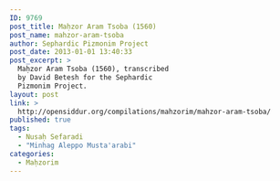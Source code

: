 ```yaml
---
ID: 9769
post_title: Maḥzor Aram Tsoba (1560)
post_name: mahzor-aram-tsoba
author: Sephardic Pizmonim Project
post_date: 2013-01-01 13:40:33
post_excerpt: >
  Maḥzor Aram Tsoba (1560), transcribed
  by David Betesh for the Sephardic
  Pizmonim Project.
layout: post
link: >
  http://opensiddur.org/compilations/mahzorim/mahzor-aram-tsoba/
published: true
tags:
  - Nusaḥ Sefaradi
  - "Minhag Aleppo Musta'arabi"
categories:
  - Maḥzorim
---
```

